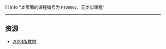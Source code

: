 !!! info "本页面的课程编号为 `MT00002`，无类似课程"

---

## 资源  
- [2023版教材](https://api.ecylt.top/v1/lanzou_link?url=https://cqu-openlib.lanzout.com/icWC31wkk8ob&type=down)  